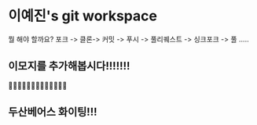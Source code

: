 # 이예진's git workspace

뭘 해야 할까요?
포크 -> 클론-> 커밋 -> 푸시 -> 풀리퀘스트 -> 싱크포크 -> 풀 .....

## 이모지를 추가해봅시다!!!!!!!
🍔🍟🥗😾🐱‍👓🐯🦄🐸🐌🐚🐳🐇

## 두산베어스 화이팅!!!